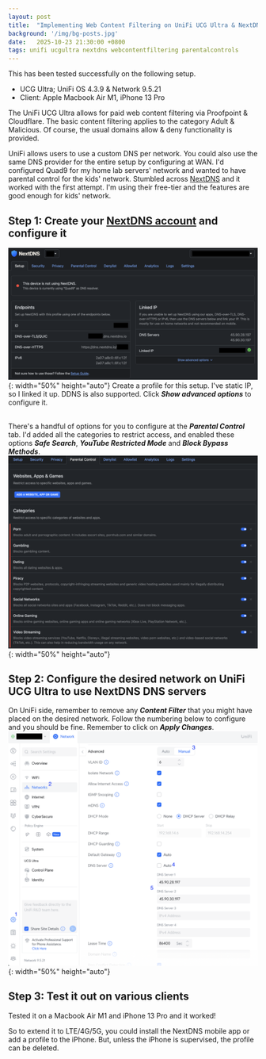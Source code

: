 ```yaml
---
layout: post
title:  "Implementing Web Content Filtering on UniFi UCG Ultra & NextDNS"
background: '/img/bg-posts.jpg'
date:   2025-10-23 21:30:00 +0800
tags: unifi ucgultra nextdns webcontentfiltering parentalcontrols
---
```



This has been tested successfully on the following setup. 
* UCG Ultra; UniFi OS 4.3.9 & Network 9.5.21
* Client: Apple Macbook Air M1, iPhone 13 Pro

The UniFi UCG Ultra allows for paid web content filtering via Proofpoint & Cloudflare. The basic content filtering applies to the category Adult & Malicious. Of course, the usual domains allow & deny functionality is provided.

UniFi allows users to use a custom DNS per network. You could also use the same DNS provider for the entire setup by configuring at WAN. I'd configured Quad9 for my home lab servers' network and wanted to have parental control for the kids' network. Stumbled across [NextDNS](https://nextdns.io) and it worked with the first attempt. I'm using their free-tier and the features are good enough for kids' network.

## Step 1: Create your [NextDNS account](https://my.nextdns.io/) and configure it
![NextDNS Setup](/assets/img/nextdns-profile.png){: width="50%" height="auto"}
Create a profile for this setup. I've static IP, so I linked it up. DDNS is also supported. Click ***Show advanced options*** to configure it.<br><br>

There's a handful of options for you to configure at the ***Parental Control*** tab. I'd added all the categories to restrict access, and enabled these options ***Safe Search***, ***YouTube Restricted Mode*** and ***Block Bypass Methods***.
![NextDNS Parental Control](/assets/img/nextdns-parentalcontrols.png){: width="50%" height="auto"}

## Step 2: Configure the desired network on UniFi UCG Ultra to use NextDNS DNS servers
On UniFi side, remember to remove any ***Content Filter*** that you might have placed on the desired network. Follow the numbering below to configure and you should be fine. Remember to click on ***Apply Changes***.
![UniFi Custom DNS Configuration](/assets/img/unifi-network-dns.png){: width="50%" height="auto"}

## Step 3: Test it out on various clients
Tested it on a Macbook Air M1 and iPhone 13 Pro and it worked!

So to extend it to LTE/4G/5G, you could install the NextDNS mobile app or add a profile to the iPhone. But, unless the iPhone is supervised, the profile can be deleted.
